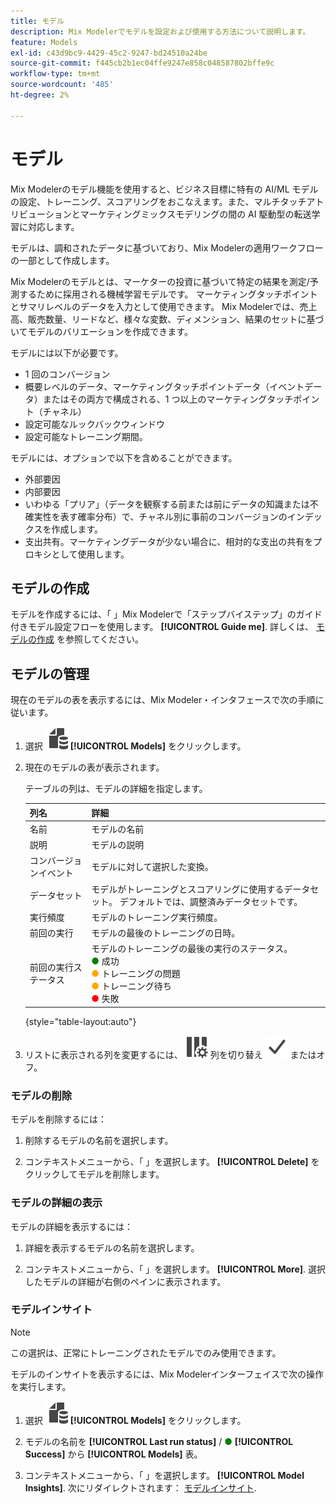 ```yaml
---
title: モデル
description: Mix Modelerでモデルを設定および使用する方法について説明します。
feature: Models
exl-id: c43d9bc9-4429-45c2-9247-bd24510a24be
source-git-commit: f445cb2b1ec04ffe9247e858c048587802bffe9c
workflow-type: tm+mt
source-wordcount: '485'
ht-degree: 2%

---
```


# モデル

Mix Modelerのモデル機能を使用すると、ビジネス目標に特有の AI/ML モデルの設定、トレーニング、スコアリングをおこなえます。また、マルチタッチアトリビューションとマーケティングミックスモデリングの間の AI 駆動型の転送学習に対応します。

モデルは、調和されたデータに基づいており、Mix Modelerの適用ワークフローの一部として作成します。

Mix Modelerのモデルとは、マーケターの投資に基づいて特定の結果を測定/予測するために採用される機械学習モデルです。 マーケティングタッチポイントとサマリレベルのデータを入力として使用できます。 Mix Modelerでは、売上高、販売数量、リードなど、様々な変数、ディメンション、結果のセットに基づいてモデルのバリエーションを作成できます。

モデルには以下が必要です。

* 1 回のコンバージョン
* 概要レベルのデータ、マーケティングタッチポイントデータ（イベントデータ）またはその両方で構成される、1 つ以上のマーケティングタッチポイント（チャネル）
* 設定可能なルックバックウィンドウ
* 設定可能なトレーニング期間。

モデルには、オプションで以下を含めることができます。

* 外部要因
* 内部要因
* いわゆる「プリア」（データを観察する前または前にデータの知識または不確実性を表す確率分布）で、チャネル別に事前のコンバージョンのインデックスを作成します。
* 支出共有。マーケティングデータが少ない場合に、相対的な支出の共有をプロキシとして使用します。


## モデルの作成

モデルを作成するには、「 」Mix Modelerで「ステップバイステップ」のガイド付きモデル設定フローを使用します。 **[!UICONTROL Guide me]**. 詳しくは、 [モデルの作成](create.md) を参照してください。

## モデルの管理

現在のモデルの表を表示するには、Mix Modeler・インタフェースで次の手順に従います。

1. 選択 ![](../assets/icons/FileData.svg) **[!UICONTROL Models]** をクリックします。

1. 現在のモデルの表が表示されます。

   テーブルの列は、モデルの詳細を指定します。

   | 列名 | 詳細 |
   |---|---|
   | 名前 | モデルの名前 |
   | 説明 | モデルの説明 |
   | コンバージョンイベント | モデルに対して選択した変換。 |
   | データセット | モデルがトレーニングとスコアリングに使用するデータセット。 デフォルトでは、調整済みデータセットです。 |
   | 実行頻度 | モデルのトレーニング実行頻度。 |
   | 前回の実行 | モデルの最後のトレーニングの日時。 |
   | 前回の実行ステータス | モデルのトレーニングの最後の実行のステータス。 <br/><span style="color:green">●</span> 成功<br/><span style="color:orange">●</span> トレーニングの問題<br/> <span style="color:orange">●</span> トレーニング待ち <br/><span style="color:red">●</span> 失敗 |

   {style="table-layout:auto"}

1. リストに表示される列を変更するには、 ![列設定](../assets/icons/ColumnSetting.svg) 列を切り替え ![チェック](../assets/icons/Checkmark.svg) またはオフ。

### モデルの削除

モデルを削除するには：

1. 削除するモデルの名前を選択します。

1. コンテキストメニューから、「 」を選択します。 **[!UICONTROL Delete]** をクリックしてモデルを削除します。

### モデルの詳細の表示

モデルの詳細を表示するには：

1. 詳細を表示するモデルの名前を選択します。

1. コンテキストメニューから、「 」を選択します。 **[!UICONTROL More]**. 選択したモデルの詳細が右側のペインに表示されます。



### モデルインサイト

>[!NOTE]
>
>この選択は、正常にトレーニングされたモデルでのみ使用できます。
>

モデルのインサイトを表示するには、Mix Modelerインターフェイスで次の操作を実行します。

1. 選択 ![](../assets/icons/FileData.svg) **[!UICONTROL Models]** をクリックします。

1. モデルの名前を **[!UICONTROL Last run status]** / <span style="color:green">●</span> **[!UICONTROL Success]** から **[!UICONTROL Models]** 表。

1. コンテキストメニューから、「 」を選択します。 **[!UICONTROL Model Insights]**. 次にリダイレクトされます： [モデルインサイト](insights.md).
